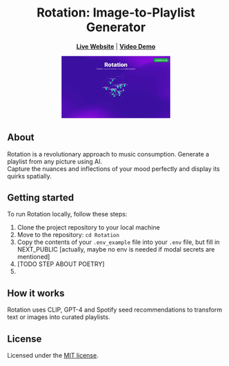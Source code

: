 <p align="center">
  <h1 align="center">Rotation: Image-to-Playlist Generator</h1>
  <p align="center">
  <a href="http://rotations.ai"><b>Live Website</b></a>
   | 
  <a href="https://twitter.com/mollycantillon/status/1653610387022176256?s=20"><b>Video Demo</b></a>
  </p>
    <div align="center">
    <img src="public/rotations.gif" alt="Rotation" width="50%" />
  </div>
</p>

## About

Rotation is a revolutionary approach to music consumption. Generate a playlist from any picture using AI. <br/>
Capture the nuances and inflections of your mood perfectly and display its quirks spatially. 

## Getting started

To run Rotation locally, follow these steps:

1. Clone the project repository to your local machine
2. Move to the repository: `cd Rotation`
3. Copy the contents of your `.env_example` file into your `.env` file, but fill in NEXT_PUBLIC [actually, maybe no env is needed if modal secrets are mentioned]
4. [TODO STEP ABOUT POETRY]
5. 

## How it works

Rotation uses CLIP, GPT-4 and Spotify seed recommendations to transform text or images into curated playlists. 

## License

Licensed under the [MIT license](LICENSE).
